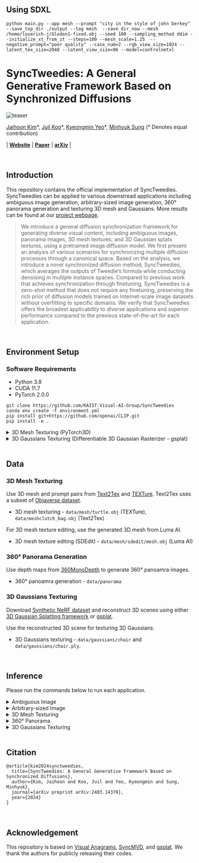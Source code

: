 ## Using SDXL

```
python main.py --app mesh --prompt "city in the style of john berkey" --save_top_dir ./output --tag mesh  --save_dir_now --mesh /home/loverich-j/Glodon1-fixed.obj --seed 100 --sampling_method ddim --initialize_xt_from_zt --steps=100 --mesh_scale=1.25  --negative_prompt="poor quality" --case_num=2 --rgb_view_size=1024 --latent_tex_size=2048 --latent_view_size=96 --model=controlnetxl
```

# SyncTweedies: A General Generative Framework Based on Synchronized Diffusions

![teaser](assets/teaser.png)

[Jaihoon Kim](https://jh27kim.github.io/)\*, [Juil Koo](https://63days.github.io/)\*, [Kyeongmin Yeo]()\*, [Minhyuk Sung](https://mhsung.github.io/) (* Denotes equal contribution)

| [**Website**](https://synctweedies.github.io/) | [**Paper**](https://synctweedies.github.io/static//synctweedies.pdf) | [**arXiv**](https://arxiv.org/abs/2403.14370) |

<br />

## Introduction
This repository contains the official implementation of SyncTweedies. SyncTweedies can be applied to various downstread applications including ambiguous image generation, arbitrary-sized image generation, 360&deg; panorama generation and texturing 3D mesh and Gaussians. More results can be found at our [project webpage](https://synctweedies.github.io/). 

> We introduce a general diffusion synchronization framework for generating diverse visual content, including ambiguous images, panorama images, 3D mesh
textures, and 3D Gaussian splats textures, using a pretrained image diffusion
model. We first present an analysis of various scenarios for synchronizing multiple diffusion processes through a canonical space. Based on the analysis, we
introduce a novel synchronized diffusion method, SyncTweedies, which averages the outputs of Tweedie’s formula while conducting denoising in multiple
instance spaces. Compared to previous work that achieves synchronization through
finetuning, SyncTweedies is a zero-shot method that does not require any finetuning, preserving the rich prior of diffusion models trained on Internet-scale image
datasets without overfitting to specific domains. We verify that SyncTweedies
offers the broadest applicability to diverse applications and superior performance
compared to the previous state-of-the-art for each application.

<br />

## Environment Setup 
### Software Requirements
- Python 3.8 
- CUDA 11.7
- PyTorch 2.0.0 

```
git clone https://github.com/KAIST-Visual-AI-Group/SyncTweedies
conda env create -f environment.yml
pip install git+https://github.com/openai/CLIP.git
pip install -e .
```

<details>
<summary>3D Mesh Texturing (PyTorch3D) </summary>

```
pip install --no-index --no-cache-dir pytorch3d -f https://dl.fbaipublicfiles.com/pytorch3d/packaging/wheels/py38_cu117_pyt200/download.html
```

</details>

<details>
  <summary>3D Gaussians Texturing (Differentiable 3D Gaussian Rasterizer - gsplat) </summary>

  ```
  cd synctweedies/renderer/gaussian/gsplat
  python setup.py install
  pip install .
  ```

</details>

<br />

## Data
### 3D Mesh Texturing
Use 3D mesh and prompt pairs from [Text2Tex](https://arxiv.org/abs/2303.11396) and [TEXTure](https://arxiv.org/abs/2302.01721). 
Text2Tex uses a subset of [Objaverse dataset](https://objaverse.allenai.org/).
* 3D mesh texturing - `data/mesh/turtle.obj` (TEXTure), `data/meshclutch_bag.obj` (Text2Tex)

For 3D mesh texture editing, use the generated 3D mesh from Luma AI. 
* 3D mesh texture editing (SDEdit) - `data/mesh/sdedit/mesh.obj` (Luma AI)

### 360&deg; Panorama Generation
Use depth maps from [360MonoDepth](https://manurare.github.io/360monodepth/) to generate 360&deg; panoamra images.
* 360&deg; panoamra generation - `data/panorama`

### 3D Gaussians Texturing
Download [Synthetic NeRF dataset](https://www.matthewtancik.com/nerf) and reconstruct 3D scenes using either [3D Gaussian Splatting framework](https://github.com/graphdeco-inria/gaussian-splatting) or [gsplat](https://github.com/nerfstudio-project/gsplat). 

Use the reconstructed 3D scene for texturing 3D Gaussians.
* 3D Gaussians texturing - `data/gaussians/chair` and `data/gaussians/chair.ply`.

<br />

## Inference 
Please run the commands below to run each application. 

<details>
  <summary>Ambiguous Image</summary>
  
  <br />
  
  **1-to-1 Projection**
  
  ```python main.py --app ambiguous_image --case_num 2 --tag ambiguous_image --save_dir_now```
  
  **1-to-n Projection**
    
 ```python main.py --app ambiguous_image --case_num 2 --tag ambiguous_image --save_dir_now --views_names identity inner_rotate```

  **n-to-1 Projection**
 
  ```python main.py --app ambiguous_image --case_num 2 --tag ambiguous_image --save_dir_now --optimize_inverse_mapping```

  **--prompts** <br /><br />
  Text prompts to guide the generation process. (Provide a prompt per view)

  **--save_top_dir** <br /><br />
  Directory to save intermediate/final outputs.

  **--tag** <br /><br />
  Tag output directory.

  **--save_dir_now** <br /><br />
  Save output directory with current time.

  **--case_num** <br /><br />
  Denoising case num. Refer to the main paper for other cases. (Case 2 - SyncTweedies)

  **--seed** <br /><br />
  Random seed.

  **--views_names** <br /><br />
  View transformation to each denoising process. 

  **--rotate_angle** <br /><br />
  Rotation angle for rotation transformations.

  **--initialize_xt_from_zt** <br /><br />
  Initialize the initial random noise by projecting from the canonical space. 

  **--optimize_inverse_mapping** <br /><br />
  Use optimization for projection operation. (n-to-1 projection)
  
</details>

<details>
  <summary>Arbitrary-sized Image</summary>
  
  <br />

  ```
  python main.py --app wide_image --prompt "A photo of a mountain range at twilight" --save_top_dir ./output --save_dir_now --tag wide_image --case_num 2 --seed 0 --sampling_method ddim --num_inference_steps 50 --panorama_height 512 --panorama_width 3072 --mvd_end 1.0 --initialize_xt_from_zt 
  ```

  **--prompts** <br /><br />
  Text prompts to guide the generation process.

  **--save_top_dir** <br /><br />
  Directory to save intermediate/final outputs.

  **--tag** <br /><br />
  Tag output directory.

  **--save_dir_now** <br /><br />
  Save output directory with current time.

  **--case_num** <br /><br />
  Denoising case num. Refer to the main paper for other cases. (Case 2 - SyncTweedies)

  **--seed** <br /><br />
  Random seed.

  **--sampling_method** <br /><br />
  Denoising sampling method.

  **--num_inference_steps** <br /><br />
  Number of sampling steps.

  **--panorama_height** <br /><br />
  The height of the image to generate.

  **--panorama_width** <br /><br />
  The width of the image to generate.

  **--mvd_end** <br /><br />
  Step to stop the synchronization. (1.0 - Synchronize all timesteps, 0.0 - No synchronizaiton)

  **--initialize_xt_from_zt** <br /><br />
  Initialize the initial random noise by projecting from the canonical space. 
  
</details>

<details>
  <summary>3D Mesh Texturing</summary>
  
  <br />

  ```
  python main.py --app mesh --prompt "A hand carved wood turtle" --save_top_dir ./output --tag mesh  --save_dir_now --case_num 2 --mesh ./data/mesh/turtle.obj --seed 0 --sampling_method ddim --initialize_xt_from_zt
  ```

  **--prompts** <br /><br />
  Text prompts to guide the generation process.

  **--save_top_dir** <br /><br />
  Directory to save intermediate/final outputs.

  **--tag** <br /><br />
  Tag output directory.

  **--save_dir_now** <br /><br />
  Save output directory with current time.

  **--case_num** <br /><br />
  Denoising case num. Refer to the main paper for other cases. (Case 2 - SyncTweedies)

  **--mesh** <br /><br />
  Path to input 3D mesh. 

  **--seed** <br /><br />
  Random seed.

  **--sampling_method** <br /><br />
  Denoising sampling method.

  **--initialize_xt_from_zt** <br /><br />
  Initialize the initial random noise by projecting from the canonical space. 

  **--steps** <br /><br />
  Number of sampling steps.

  ### 3D Mesh Texture Editing 

  ```
  python main.py --app mesh --prompt "lantern" --save_top_dir ./output --tag mesh  --save_dir_now --case_num 2 --mesh ./data/mesh/sdedit/mesh.obj --seed 0 --sampling_method ddim --initialize_xt_from_zt --sdedit --sdedit_prompt "A Chinese style lantern" --sdedit_timestep 0.2
  ```

  **--sdedit** <br /><br />
  Editing 3D mesh texture.

  **--sdedit_prompt** <br /><br />
  Target editing prompt. This overrides the original prompt. 

  **--sdedit_timestep** <br /><br />
  Timestep to add noise. (1.0 - x_0, 0.0 - x_T)
  
  
</details>

<details>
  <summary>360&deg; Panorama</summary>

  <br />

  ```
  python main.py --app panorama --tag panorama --save_top_dir ./output --save_dir_now --prompt "An old looking library" --depth_data_path ./data/panorama/cf726b6c0144425282245b34fc4efdca_depth.dpt --case_num 2 --average_rgb --initialize_xt_from_zt --model controlnet
  ```

  **--prompts** <br /><br />
  Text prompts to guide the generation process.

  **--save_top_dir** <br /><br />
  Directory to save intermediate/final outputs.

  **--tag** <br /><br />
  Tag output directory.

  **--save_dir_now** <br /><br />
  Save output directory with current time.

  **--depth_data_path** <br /><br />
  Path to depth map image. 

  **--case_num** <br /><br />
  Denoising case num. Refer to the main paper for other cases. (Case 2 - SyncTweedies)

  **--mesh** <br /><br />
  Path to input 3D mesh. 

  **--seed** <br /><br />
  Random seed.

  **--sampling_method** <br /><br />
  Denoising sampling method.

  **--initialize_xt_from_zt** <br /><br />
  Initialize the initial random noise by projecting from the canonical space. 

  **--steps** <br /><br />
  Number of sampling steps.

  **--canonical_rgb_h** <br /><br />
  Resolution (height) of the RGB canonical space.

  **--canonical_rgb_w** <br /><br />
  Resolution (width) of the RGB canonical space.

  **--canonical_latent_h** <br /><br />
  Resolution (width) of the latent canonical space.

  **--canonical_latent_w** <br /><br />
  Resolution (width) of the latent canonical space.

  **--instance_latent_size** <br /><br />
  Resolution of the latent instance space.

  **--instance_rgb_size** <br /><br />
  Resolution of the RGB instance space.

  **--theta_range** <br /><br />
  Azimuthal range (0-360)

  **--theta_interval** <br /><br />
  Interval of the azimuth. 

  **--FOV** <br /><br />
  Resolution of the RGB instance space.

  **--average_rgb** <br /><br />
  Perform averaging in the RGB domain (Only valid for Case 2 and Case 5).
  
  
</details>

<details>
  <summary>3D Gaussians Texturing</summary>

  <br />

  ```
  python main.py --app gs --tag gs --save_dir_now --save_top_dir ./output --prompt "A photo of majestic red throne, adorned with gold accents" --source_path ./data/gaussians/chair --plyfile ./data/gaussians/chair.ply --dataset_type blender --case_num 2 --zt_init --force_clean_composition 
  ```

  **--prompts** <br /><br />
  Text prompts to guide the generation process.

  **--save_top_dir** <br /><br />
  Directory to save intermediate/final outputs.

  **--tag** <br /><br />
  Tag output directory.

  **--save_dir_now** <br /><br />
  Save output directory with current time.

  **--case_num** <br /><br />
  Denoising case num. Refer to the main paper for other cases. (Case 2 - SyncTweedies)

  **--source_path** <br /><br />
  Path to input dataset (Refer to 3D Gaussian Splatting repo for data format).

  **--plyfile** <br /><br />
  Path to 3D Gaussians model plyfile.

  **--dataset_type** <br /><br />
  Input dataset type {colmap, blender}. 

  **--zt_init** <br /><br />
  Initialize the initial random noise by projecting from the canonical space. 

  **--no-antialiased** <br /><br />
  Used for 3D scenes trained with 3D Gaussian Splatting framework. Do not provide this option when using 3D scenes reconstructed with gsplat.
  
  
  
</details>

<br />

## Citation
```
@article{kim2024synctweedies,
  title={SyncTweedies: A General Generative Framework Based on Synchronized Diffusions},
  author={Kim, Jaihoon and Koo, Juil and Yeo, Kyeongmin and Sung, Minhyuk},
  journal={arXiv preprint arXiv:2403.14370},
  year={2024}
}
```

<br />

## Acknowledgement 
This repository is based on [Visual Anagrams](https://github.com/dangeng/visual_anagrams), [SyncMVD](https://github.com/LIU-Yuxin/SyncMVD), and [gsplat](https://github.com/nerfstudio-project/gsplat). We thank the authors for publicly releasing their codes.
